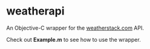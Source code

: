# weatherapi
An Objective-C wrapper for the [weatherstack.com](https://weatherstack.com) API.

Check out **Example.m** to see how to use the wrapper.
